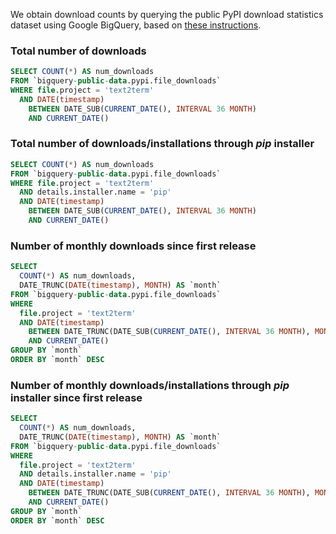 We obtain download counts by querying the public PyPI download statistics dataset using Google BigQuery, based on [these instructions](https://packaging.python.org/en/latest/guides/analyzing-pypi-package-downloads/).

### Total number of downloads

```sql
SELECT COUNT(*) AS num_downloads
FROM `bigquery-public-data.pypi.file_downloads`
WHERE file.project = 'text2term'
  AND DATE(timestamp)
    BETWEEN DATE_SUB(CURRENT_DATE(), INTERVAL 36 MONTH)
    AND CURRENT_DATE()
```

### Total number of downloads/installations through _pip_ installer
```sql
SELECT COUNT(*) AS num_downloads
FROM `bigquery-public-data.pypi.file_downloads`
WHERE file.project = 'text2term'
  AND details.installer.name = 'pip'
  AND DATE(timestamp)
    BETWEEN DATE_SUB(CURRENT_DATE(), INTERVAL 36 MONTH)
    AND CURRENT_DATE()
```

### Number of monthly downloads since first release
```sql
SELECT
  COUNT(*) AS num_downloads,
  DATE_TRUNC(DATE(timestamp), MONTH) AS `month`
FROM `bigquery-public-data.pypi.file_downloads`
WHERE
  file.project = 'text2term'
  AND DATE(timestamp)
    BETWEEN DATE_TRUNC(DATE_SUB(CURRENT_DATE(), INTERVAL 36 MONTH), MONTH)
    AND CURRENT_DATE()
GROUP BY `month`
ORDER BY `month` DESC
```

### Number of monthly downloads/installations through _pip_ installer since first release
```sql
SELECT
  COUNT(*) AS num_downloads,
  DATE_TRUNC(DATE(timestamp), MONTH) AS `month`
FROM `bigquery-public-data.pypi.file_downloads`
WHERE
  file.project = 'text2term'
  AND details.installer.name = 'pip'
  AND DATE(timestamp)
    BETWEEN DATE_TRUNC(DATE_SUB(CURRENT_DATE(), INTERVAL 36 MONTH), MONTH)
    AND CURRENT_DATE()
GROUP BY `month`
ORDER BY `month` DESC
```